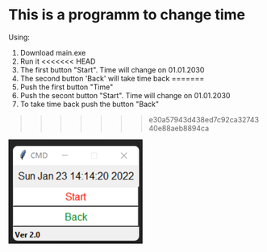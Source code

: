 # This is a programm to change time
Using:
1. Download main.exe
2. Run it
<<<<<<< HEAD
4. The first button "Start". Time will change  on 01.01.2030
5. The second button 'Back' will take time back
=======
3. Push the first button "Time"
4. Push the secont button "Start". Time will change  on 01.01.2030
5. To take time back push the button "Back"
>>>>>>> e30a57943d438ed7c92ca3274340e88aeb8894ca

![GitHub Logo](https://github.com/OlegUhakov/cmd_time/blob/main/CMD.png)
